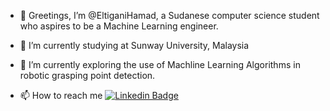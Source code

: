 - 👋 Greetings, I’m @EltiganiHamad, a Sudanese computer science student who aspires to be a Machine Learning engineer.
- 👀 I’m currently studying at Sunway University, Malaysia 
- 🌱 I’m currently exploring the use of Machline Learning Algorithms in robotic grasping point detection.


- 📫 How to reach me [![Linkedin Badge](https://img.shields.io/badge/--blue?style=flat&logo=Linkedin&logoColor=white)]([your-linkedin-url](https://www.linkedin.com/in/eltigani-hamad-1726b8219/))




<!---
EltiganiHamad/EltiganiHamad is a ✨ special ✨ repository because its `README.md` (this file) appears on your GitHub profile.
You can click the Preview link to take a look at your changes.
--->
